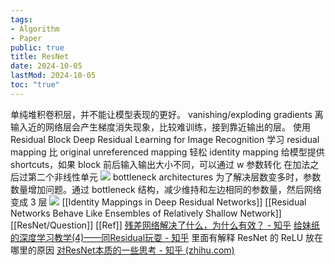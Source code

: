 ```yaml
---
tags:
- Algorithm
- Paper
public: true
title: ResNet
date: 2024-10-05
lastMod: 2024-10-05
toc: "true"
---
```


单纯堆积卷积层，并不能让模型表现的更好。
vanishing/exploding gradients
离输入近的网络层会产生梯度消失现象，比较难训练，接到靠近输出的层。
使用 Residual Block
Deep Residual Learning for Image Recognition
学习 residual mapping 比 original unreferenced mapping 轻松
identity mapping 给模型提供 shortcuts，如果 block 前后输入输出大小不同，可以通过 w 参数转化
在加法之后过第二个非线性单元
![](https://media.xiang578.com//resnet.png)
bottleneck architectures
为了解决层数变多时，参数数量增加问题。通过 bottleneck 结构，减少维持和左边相同的参数量，然后网络变成 3 层
![](https://media.xiang578.com//bottleneck-architectures.png)
[[Identity Mappings in Deep Residual Networks]]
[[Residual Networks Behave Like Ensembles of Relatively Shallow Network]]
[[ResNet/Question]]
[[Ref]]
[残差网络解决了什么，为什么有效？ - 知乎](https://zhuanlan.zhihu.com/p/80226180)
[给妹纸的深度学习教学(4)——同Residual玩耍 - 知乎](https://zhuanlan.zhihu.com/p/28413039) 里面有解释 ResNet 的 ReLU 放在哪里的原因
[对ResNet本质的一些思考 - 知乎 (zhihu.com)](https://zhuanlan.zhihu.com/p/60668529)